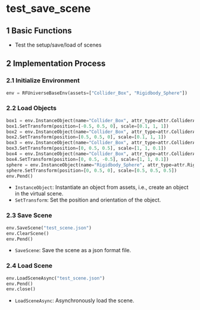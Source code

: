 # test_save_scene

## 1 Basic Functions

- Test the setup/save/load of scenes

## 2 Implementation Process

### 2.1 Initialize Environment

```python
env = RFUniverseBaseEnv(assets=["Collider_Box", "Rigidbody_Sphere"])
```

### 2.2 Load Objects

```python
box1 = env.InstanceObject(name="Collider_Box", attr_type=attr.ColliderAttr)
box1.SetTransform(position=[-0.5, 0.5, 0], scale=[0.1, 1, 1])
box2 = env.InstanceObject(name="Collider_Box", attr_type=attr.ColliderAttr)
box2.SetTransform(position=[0.5, 0.5, 0], scale=[0.1, 1, 1])
box3 = env.InstanceObject(name="Collider_Box", attr_type=attr.ColliderAttr)
box3.SetTransform(position=[0, 0.5, 0.5], scale=[1, 1, 0.1])
box4 = env.InstanceObject(name="Collider_Box", attr_type=attr.ColliderAttr)
box4.SetTransform(position=[0, 0.5, -0.5], scale=[1, 1, 0.1])
sphere = env.InstanceObject(name="Rigidbody_Sphere", attr_type=attr.RigidbodyAttr)
sphere.SetTransform(position=[0, 0.5, 0], scale=[0.5, 0.5, 0.5])
env.Pend()
```

- `InstanceObject`: Instantiate an object from assets, i.e., create an object in the virtual scene.
- `SetTransform`: Set the position and orientation of the object.

### 2.3 Save Scene

```python
env.SaveScene("test_scene.json")
env.ClearScene()
env.Pend()
```

- `SaveScene`: Save the scene as a json format file.

### 2.4 Load Scene

```python
env.LoadSceneAsync("test_scene.json")
env.Pend()
env.close()
```

- `LoadSceneAsync`: Asynchronously load the scene.